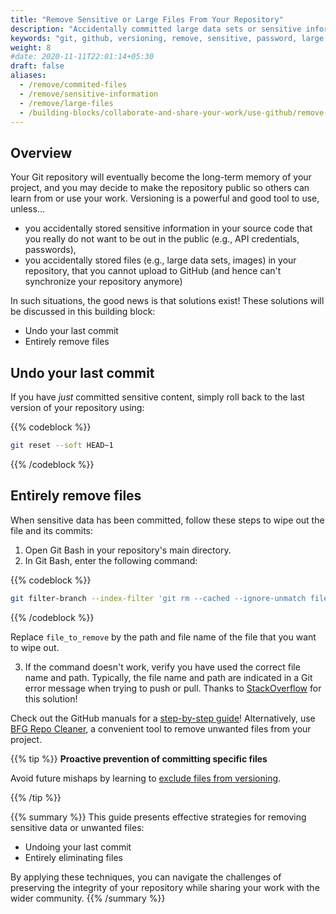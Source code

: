 ```yaml
---
title: "Remove Sensitive or Large Files From Your Repository"
description: "Accidentally committed large data sets or sensitive information to your repository? Here is how to entirely remove files from your repository's history!"
keywords: "git, github, versioning, remove, sensitive, password, large, project, version, control, file, directory"
weight: 8
#date: 2020-11-11T22:01:14+05:30
draft: false
aliases:
  - /remove/commited-files
  - /remove/sensitive-information
  - /remove/large-files
  - /building-blocks/collaborate-and-share-your-work/use-github/remove-files.md
---
```


## Overview
Your Git repository will eventually become the long-term memory of your project, and you may decide to make the repository public so others can learn from or use your work.
Versioning is a powerful and good tool to use, unless...
- you accidentally stored sensitive information in your source code that you really do not want to be out in the public (e.g., API credentials, passwords),
- you accidentally stored files (e.g., large data sets, images) in your repository, that you cannot upload to GitHub (and hence can't synchronize your repository anymore)

In such situations, the good news is that solutions exist! These solutions will be discussed in this building block: 
- Undo your last commit
- Entirely remove files

## Undo your last commit

If you have *just* committed sensitive content, simply roll back to the last version of your repository using:

{{% codeblock %}}
```bash
git reset --soft HEAD~1
```
{{% /codeblock %}}

## Entirely remove files

When sensitive data has been committed, follow these steps to wipe out the file and its commits: 

1. Open Git Bash in your repository's main directory.
2. In Git Bash, enter the following command:

{{% codeblock %}}
```bash
git filter-branch --index-filter 'git rm --cached --ignore-unmatch file_to_remove' --prune-empty -- --all
```
{{% /codeblock %}}

Replace `file_to_remove` by the path and file name of the file that you want to wipe out.

3. If the command doesn't work, verify you have used the correct file name and path. Typically, the file name and path are indicated in a Git error message when trying to push or pull. Thanks to [StackOverflow](https://stackoverflow.com/questions/10676128/remove-deleted-files-from-git-history) for this solution!

Check out the GitHub manuals for a [step-by-step guide](https://docs.github.com/en/github/authenticating-to-github/removing-sensitive-data-from-a-repository)! Alternatively, use [BFG Repo Cleaner](https://rtyley.github.io/bfg-repo-cleaner/), a convenient tool to remove unwanted files from your project.

{{% tip %}}
__Proactive prevention of committing specific files__

Avoid future mishaps by learning to [exclude files from versioning](../git-ignore).

{{% /tip %}}

{{% summary %}}
This guide presents effective strategies for removing sensitive data or unwanted files: 
- Undoing your last commit 
- Entirely eliminating files

By applying these techniques, you can navigate the challenges of preserving the integrity of your repository while sharing your work with the wider community.
{{% /summary %}}


